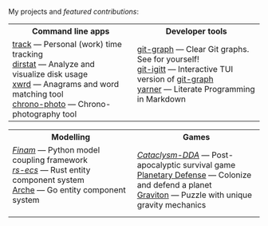 My projects and *featured contributions*:

<table>
  <tr>
    <th width="500px">Command line apps</th>
    <th width="500px">Developer tools</th>
  </tr>
  <tr>
    <td>
          <a href="https://github.com/mlange-42/track">track</a> &mdash; 
          Personal (work) time tracking<br/>
          <a href="https://github.com/mlange-42/dirstat">dirstat</a> &mdash; 
          Analyze and visualize disk usage <br/>
          <a href="https://github.com/mlange-42/xwrd">xwrd</a> &mdash; 
          Anagrams and word matching tool<br/>
          <a href="https://github.com/mlange-42/chrono-photo">chrono-photo</a> &mdash; 
          Chrono-photography tool
    </td>
    <td>
          <a href="https://github.com/mlange-42/git-graph">git-graph</a> &mdash; 
          Clear Git graphs. See for yourself!<br/>
          <a href="https://github.com/mlange-42/git-igitt">git-igitt</a> &mdash; 
          Interactive TUI version of <a href="https://github.com/mlange-42/git-graph">git-graph</a><br/>
          <a href="https://github.com/mlange-42/yarner">yarner</a> &mdash; 
          Literate Programming in Markdown<br/><br/>
    </td>
  </tr>
</table>

<table>
  <tr>
    <th width="500px">Modelling</th>
    <th width="500px">Games</th>
  </tr>
  <tr>
    <td>
          <a href="https://github.com/finam-ufz/finam"><i>Finam</i></a> &mdash; 
          Python model coupling framework<br/>
          <a href="https://github.com/adamreichold/rs-ecs"><i>rs-ecs</i></a> &mdash; 
          Rust entity component system<br/>
          <a href="https://github.com/mlange-42/arche">Arche</a> &mdash; 
          Go entity component system<br/><br/>
    </td>
    <td>
          <a href="https://github.com/CleverRaven/Cataclysm-DDA"><i>Cataclysm-DDA</i></a> &mdash; 
          Post-apocalyptic survival game<br/>
          <a href="https://github.com/mlange-42/planetary-defense">Planetary Defense</a> &mdash; 
          Colonize and defend a planet<br/>
          <a href="https://github.com/mlange-42/Graviton">Graviton</a> &mdash; 
          Puzzle with unique gravity mechanics
    </td>
  </tr>
</table>
